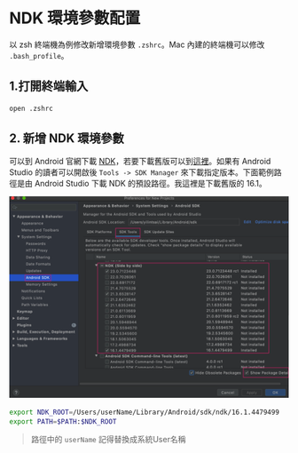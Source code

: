 # NDK 環境參數配置
以 zsh 終端機為例修改新增環境參數 `.zshrc`。Mac 內建的終端機可以修改 `.bash_profile`。

## 1.打開終端輸入

```bash
open .zshrc
```

## 2. 新增 NDK 環境參數
可以到 Android 官網下載 [NDK](https://developer.android.com/ndk/downloads)，若要下載舊版可以到[這裡](https://developer.android.com/ndk/downloads/older_releases)。如果有 Android Studio 的讀者可以開啟後 `Tools -> SDK Manager` 來下載指定版本。下面範例路徑是由 Android Studio 下載 NDK 的預設路徑。我這裡是下載舊版的 16.1。

![](screenshot/img01.png)

```bash
export NDK_ROOT=/Users/userName/Library/Android/sdk/ndk/16.1.4479499
export PATH=$PATH:$NDK_ROOT
```

> 路徑中的 `userName` 記得替換成系統User名稱
